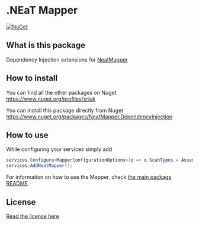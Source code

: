 # .NEaT Mapper

[![NuGet](https://img.shields.io/nuget/vpre/NeatMapper.DependencyInjection.svg?label=NuGet)](https://www.nuget.org/packages/NeatMapper.DependencyInjection)

## What is this package

Dependency Injection extensions for [NeatMapper](https://www.nuget.org/packages/NeatMapper)

## How to install

You can find all the other packages on Nuget https://www.nuget.org/profiles/xriuk

You can install this package directly from Nuget https://www.nuget.org/packages/NeatMapper.DependencyInjection

## How to use

While configuring your services simply add

```csharp
services.Configure<MapperConfigurationOptions>(o => o.ScanTypes = Assembly.GetExecutingAssembly().GetTypes().ToList());
services.AddNeatMapper();
```

For information on how to use the Mapper, check [the main package README](https://github.com/Xriuk/NeatMapper/blob/main/src/NeatMapper/README.md).

## License

[Read the license here](https://github.com/Xriuk/NeatMapper/blob/main/src/NeatMapper.DependencyInjection/LICENSE.md)